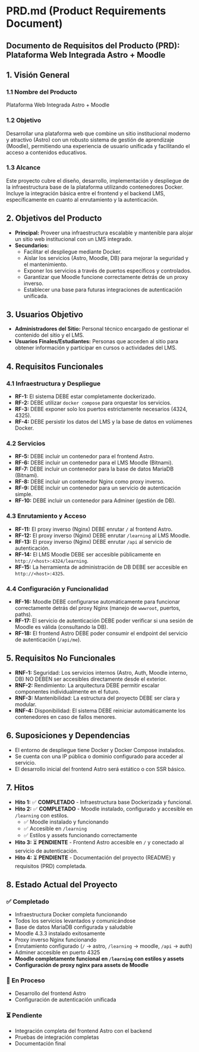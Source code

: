 # PRD.md (Product Requirements Document)

## Documento de Requisitos del Producto (PRD): Plataforma Web Integrada Astro + Moodle

## 1. Visión General

### 1.1 Nombre del Producto

Plataforma Web Integrada Astro + Moodle

### 1.2 Objetivo

Desarrollar una plataforma web que combine un sitio institucional moderno y atractivo (Astro) con un robusto sistema de gestión de aprendizaje (Moodle), permitiendo una experiencia de usuario unificada y facilitando el acceso a contenidos educativos.

### 1.3 Alcance

Este proyecto cubre el diseño, desarrollo, implementación y despliegue de la infraestructura base de la plataforma utilizando contenedores Docker. Incluye la integración básica entre el frontend y el backend LMS, específicamente en cuanto al enrutamiento y la autenticación.

## 2. Objetivos del Producto

* **Principal:** Proveer una infraestructura escalable y mantenible para alojar un sitio web institucional con un LMS integrado.
* **Secundarios:**
  * Facilitar el despliegue mediante Docker.
  * Aislar los servicios (Astro, Moodle, DB) para mejorar la seguridad y el mantenimiento.
  * Exponer los servicios a través de puertos específicos y controlados.
  * Garantizar que Moodle funcione correctamente detrás de un proxy inverso.
  * Establecer una base para futuras integraciones de autenticación unificada.

## 3. Usuarios Objetivo

* **Administradores del Sitio:** Personal técnico encargado de gestionar el contenido del sitio y el LMS.
* **Usuarios Finales/Estudiantes:** Personas que acceden al sitio para obtener información y participar en cursos o actividades del LMS.

## 4. Requisitos Funcionales

### 4.1 Infraestructura y Despliegue

* **RF-1:** El sistema DEBE estar completamente dockerizado.
* **RF-2:** DEBE utilizar `docker compose` para orquestar los servicios.
* **RF-3:** DEBE exponer solo los puertos estrictamente necesarios (4324, 4325).
* **RF-4:** DEBE persistir los datos del LMS y la base de datos en volúmenes Docker.

### 4.2 Servicios

* **RF-5:** DEBE incluir un contenedor para el frontend Astro.
* **RF-6:** DEBE incluir un contenedor para el LMS Moodle (Bitnami).
* **RF-7:** DEBE incluir un contenedor para la base de datos MariaDB (Bitnami).
* **RF-8:** DEBE incluir un contenedor Nginx como proxy inverso.
* **RF-9:** DEBE incluir un contenedor para un servicio de autenticación simple.
* **RF-10:** DEBE incluir un contenedor para Adminer (gestión de DB).

### 4.3 Enrutamiento y Acceso

* **RF-11:** El proxy inverso (Nginx) DEBE enrutar `/` al frontend Astro.
* **RF-12:** El proxy inverso (Nginx) DEBE enrutar `/learning` al LMS Moodle.
* **RF-13:** El proxy inverso (Nginx) DEBE enrutar `/api` al servicio de autenticación.
* **RF-14:** El LMS Moodle DEBE ser accesible públicamente en `http://<host>:4324/learning`.
* **RF-15:** La herramienta de administración de DB DEBE ser accesible en `http://<host>:4325`.

### 4.4 Configuración y Funcionalidad

* **RF-16:** Moodle DEBE configurarse automáticamente para funcionar correctamente detrás del proxy Nginx (manejo de `wwwroot`, puertos, paths).
* **RF-17:** El servicio de autenticación DEBE poder verificar si una sesión de Moodle es válida (consultando la DB).
* **RF-18:** El frontend Astro DEBE poder consumir el endpoint del servicio de autenticación (`/api/me`).

## 5. Requisitos No Funcionales

* **RNF-1:** Seguridad: Los servicios internos (Astro, Auth, Moodle interno, DB) NO DEBEN ser accesibles directamente desde el exterior.
* **RNF-2:** Rendimiento: La arquitectura DEBE permitir escalar componentes individualmente en el futuro.
* **RNF-3:** Mantenibilidad: La estructura del proyecto DEBE ser clara y modular.
* **RNF-4:** Disponibilidad: El sistema DEBE reiniciar automáticamente los contenedores en caso de fallos menores.

## 6. Suposiciones y Dependencias

* El entorno de despliegue tiene Docker y Docker Compose instalados.
* Se cuenta con una IP pública o dominio configurado para acceder al servicio.
* El desarrollo inicial del frontend Astro será estático o con SSR básico.

## 7. Hitos

* **Hito 1:** ✅ **COMPLETADO** - Infraestructura base Dockerizada y funcional.
* **Hito 2:** ✅ **COMPLETADO** - Moodle instalado, configurado y accesible en `/learning` con estilos.
  * ✅ Moodle instalado y funcionando
  * ✅ Accesible en `/learning`
  * ✅ Estilos y assets funcionando correctamente
* **Hito 3:** ⏳ **PENDIENTE** - Frontend Astro accesible en `/` y conectado al servicio de autenticación.
* **Hito 4:** ⏳ **PENDIENTE** - Documentación del proyecto (README) y requisitos (PRD) completada.

## 8. Estado Actual del Proyecto

### ✅ Completado
* Infraestructura Docker completa funcionando
* Todos los servicios levantados y comunicándose
* Base de datos MariaDB configurada y saludable
* Moodle 4.3.3 instalado exitosamente
* Proxy inverso Nginx funcionando
* Enrutamiento configurado (`/` → astro, `/learning` → moodle, `/api` → auth)
* Adminer accesible en puerto 4325
* **Moodle completamente funcional en `/learning` con estilos y assets**
* **Configuración de proxy nginx para assets de Moodle**

### 🚧 En Proceso
* Desarrollo del frontend Astro
* Configuración de autenticación unificada

### ⏳ Pendiente
* Integración completa del frontend Astro con el backend
* Pruebas de integración completas
* Documentación final
